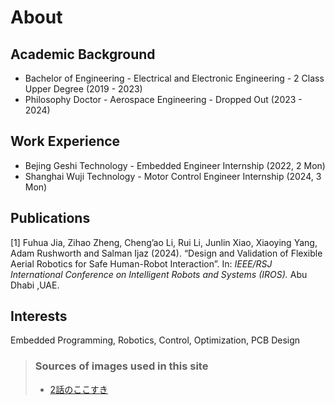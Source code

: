 # About
## Academic Background
* Bachelor of Engineering - Electrical and Electronic Engineering - 2 Class Upper Degree (2019 - 2023)
* Philosophy Doctor - Aerospace Engineering - Dropped Out (2023 - 2024)

## Work Experience
* Bejing Geshi Technology - Embedded Engineer Internship (2022, 2 Mon)
* Shanghai Wuji Technology - Motor Control Engineer Internship (2024, 3 Mon)

## Publications
[1] Fuhua Jia, Zihao Zheng, Cheng’ao Li, Rui Li, Junlin Xiao, Xiaoying Yang, Adam Rushworth and Salman Ijaz (2024). “Design and Validation of Flexible Aerial Robotics for Safe Human-Robot Interaction”. In: _IEEE/RSJ International Conference on Intelligent Robots and Systems (IROS)._ Abu Dhabi ,UAE.


## Interests
Embedded Programming, Robotics, Control, Optimization, PCB Design

> ### Sources of images used in this site
> - [2話のここすき](https://www.pixiv.net/artworks/91820611)